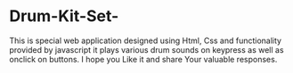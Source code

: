 # Drum-Kit-Set-
This is special web application designed using Html, Css and functionality provided by javascript it plays various drum sounds on keypress as well as onclick on buttons. I hope you Like it and share Your valuable responses.
